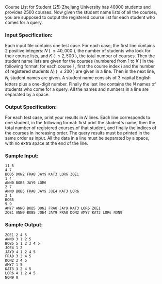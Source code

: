 Course List for Student (25)
Zhejiang University has 40000 students and provides 2500 courses. Now given
the student name lists of all the courses, you are supposed to output the
registered course list for each student who comes for a query.

### Input Specification:

Each input file contains one test case. For each case, the first line contains
2 positive integers: $N$ ( $\le 40,000$ ), the number of students who look for
their course lists, and $K$ ( $\le 2,500$ ), the total number of courses. Then
the student name lists are given for the courses (numbered from 1 to $K$ ) in
the following format: for each course $i$ , first the course index $i$ and the
number of registered students $N_i$ ( $\le 200$ ) are given in a line. Then in
the next line, $N_i$ student names are given. A student name consists of 3
capital English letters plus a one-digit number. Finally the last line
contains the $N$ names of students who come for a query. All the names and
numbers in a line are separated by a space.

### Output Specification:

For each test case, print your results in $N$ lines. Each line corresponds to
one student, in the following format: first print the student's name, then the
total number of registered courses of that student, and finally the indices of
the courses in increasing order. The query results must be printed in the same
order as input. All the data in a line must be separated by a space, with no
extra space at the end of the line.

### Sample Input:

    
    
    11 5
    4 7
    BOB5 DON2 FRA8 JAY9 KAT3 LOR6 ZOE1
    1 4
    ANN0 BOB5 JAY9 LOR6
    2 7
    ANN0 BOB5 FRA8 JAY9 JOE4 KAT3 LOR6
    3 1
    BOB5
    5 9
    AMY7 ANN0 BOB5 DON2 FRA8 JAY9 KAT3 LOR6 ZOE1
    ZOE1 ANN0 BOB5 JOE4 JAY9 FRA8 DON2 AMY7 KAT3 LOR6 NON9
    

### Sample Output:

    
    
    ZOE1 2 4 5
    ANN0 3 1 2 5
    BOB5 5 1 2 3 4 5
    JOE4 1 2
    JAY9 4 1 2 4 5
    FRA8 3 2 4 5
    DON2 2 4 5
    AMY7 1 5
    KAT3 3 2 4 5
    LOR6 4 1 2 4 5
    NON9 0
    

